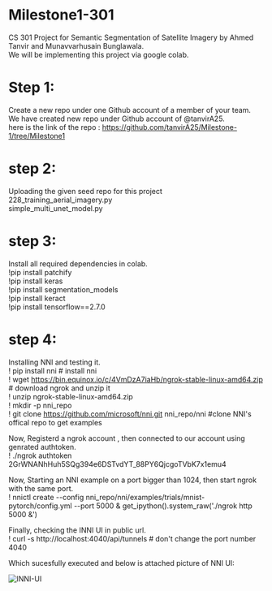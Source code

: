 # Milestone1-301

CS 301 Project for Semantic Segmentation of Satellite Imagery by Ahmed Tanvir and Munavvarhusain Bunglawala.\
We will be implementing this project via google colab. 

# Step 1: 
Create a new repo under one Github account of a member of your team.\
We have created new repo under Github account of @tanvirA25.\
here is the link of the repo : https://github.com/tanvirA25/Milestone-1/tree/Milestone1

# step 2:
Uploading the given seed repo for this project\
228_training_aerial_imagery.py\
simple_multi_unet_model.py

# step 3:  
Install all required dependencies in colab.\
!pip install patchify \
!pip install keras \
!pip install segmentation_models \
!pip install keract \
!pip install tensorflow==2.7.0 

# step 4: 
Installing NNI and testing it. \
! pip install nni # install nni \
! wget https://bin.equinox.io/c/4VmDzA7iaHb/ngrok-stable-linux-amd64.zip    # download ngrok and unzip it \
! unzip ngrok-stable-linux-amd64.zip \
! mkdir -p nni_repo \
! git clone https://github.com/microsoft/nni.git nni_repo/nni  #clone NNI's offical repo to get examples 

 Now, Registerd a ngrok account , then connected to our account using genrated authtoken.\
! ./ngrok authtoken 2GrWNANhHuh5SQg394e6DSTvdYT_88PY6QjcgoTVbK7x1emu4  

Now, Starting an NNI example on a port bigger than 1024, then start ngrok with the same port.\
! nnictl create --config nni_repo/nni/examples/trials/mnist-pytorch/config.yml --port 5000 & get_ipython().system_raw('./ngrok http 5000 &')  

Finally, checking the INNI UI in public url.\
! curl -s http://localhost:4040/api/tunnels # don't change the port number 4040

Which sucesfully executed and below is attached picture of NNI UI:

![INNI-UI](https://user-images.githubusercontent.com/113075133/198894843-c4c649de-a6a7-434d-8af8-c5ae8b6b72bd.png)

